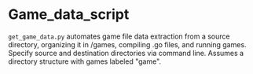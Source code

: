 # Game_data_script
`get_game_data.py` automates game file data extraction from a source directory, organizing it in /games, compiling .go files, and running games. Specify source and destination directories via command line. Assumes a directory structure with games labeled "game".
